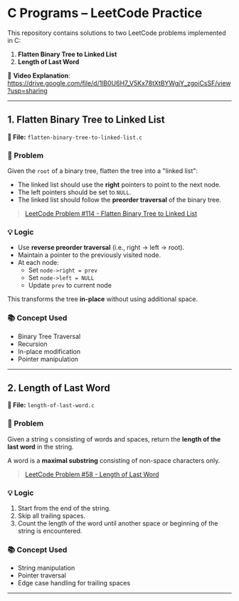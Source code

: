 # C Programs – LeetCode Practice

This repository contains solutions to two LeetCode problems implemented in C:

1. **Flatten Binary Tree to Linked List**
2. **Length of Last Word**

🔗 **Video Explanation**:  
https://drive.google.com/file/d/1lB0U6H7_V5Kx78tXtBYWgjY_zgoiCsSF/view?usp=sharing

---

## 1. Flatten Binary Tree to Linked List

**📄 File:** `flatten-binary-tree-to-linked-list.c`

### 🧩 Problem

Given the `root` of a binary tree, flatten the tree into a "linked list":

- The linked list should use the **right** pointers to point to the next node.
- The left pointers should be set to `NULL`.
- The linked list should follow the **preorder traversal** of the binary tree.

> [LeetCode Problem #114 - Flatten Binary Tree to Linked List](https://leetcode.com/problems/flatten-binary-tree-to-linked-list/)

### 💡 Logic

- Use **reverse preorder traversal** (i.e., right → left → root).
- Maintain a pointer to the previously visited node.
- At each node:
  - Set `node->right = prev`
  - Set `node->left = NULL`
  - Update `prev` to current node

This transforms the tree **in-place** without using additional space.

### 📚 Concept Used

- Binary Tree Traversal
- Recursion
- In-place modification
- Pointer manipulation

---

## 2. Length of Last Word

**📄 File:** `length-of-last-word.c`

### 🧩 Problem

Given a string `s` consisting of words and spaces, return the **length of the last word** in the string.

A word is a **maximal substring** consisting of non-space characters only.

> [LeetCode Problem #58 - Length of Last Word](https://leetcode.com/problems/length-of-last-word/)

### 💡 Logic

1. Start from the end of the string.
2. Skip all trailing spaces.
3. Count the length of the word until another space or beginning of the string is encountered.

### 📚 Concept Used

- String manipulation
- Pointer traversal
- Edge case handling for trailing spaces

---
